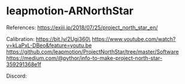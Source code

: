 # leapmotion-ARNorthStar

References:
https://exiii.jp/2018/07/25/project_north_star_en/

Calibration: 
https://bit.ly/2Ugi360\
https://www.youtube.com/watch?v=kLaPxL-DBeo&feature=youtu.be
https://github.com/leapmotion/ProjectNorthStar/tree/master/Software
https://medium.com/@pythor/info-to-make-project-north-star-359291368e1f

Discord:
